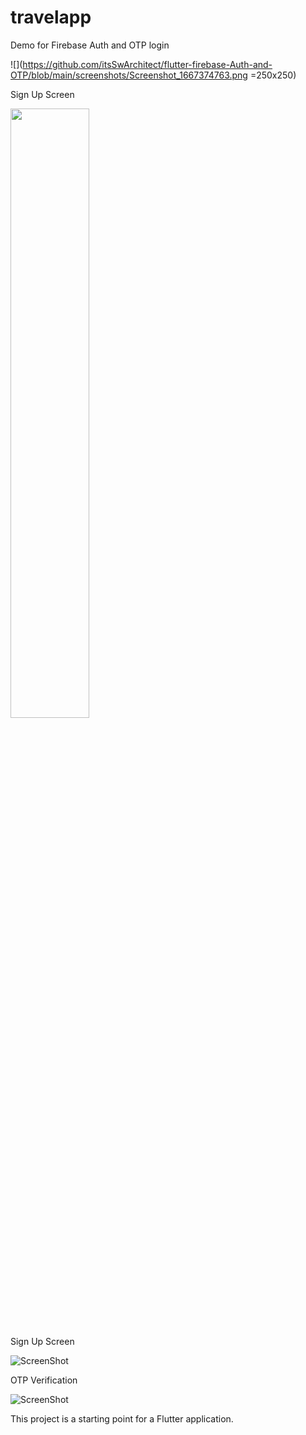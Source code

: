 # travelapp

Demo for Firebase Auth and OTP login

![](https://github.com/itsSwArchitect/flutter-firebase-Auth-and-OTP/blob/main/screenshots/Screenshot_1667374763.png =250x250)

Sign Up Screen

<img src="[https://user-images.githubusercontent.com/16319829/81180309-2b51f000-8fee-11ea-8a78-ddfe8c3412a7.png](https://github.com/itsSwArchitect/flutter-firebase-Auth-and-OTP/blob/main/screenshots/Screenshot_1667374763.png)" width=50% height=50%>

Sign Up Screen

![ScreenShot](https://github.com/itsSwArchitect/flutter-firebase-Auth-and-OTP/blob/main/screenshots/Screenshot_1667374768.png?raw=true "Sign Up")


OTP Verification 

![ScreenShot](https://github.com/itsSwArchitect/flutter-firebase-Auth-and-OTP/blob/main/screenshots/Screenshot_1667374819.png?raw=true "Sign Up")

This project is a starting point for a Flutter application.

